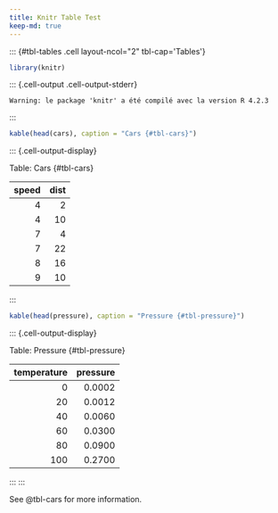 ```yaml
---
title: Knitr Table Test
keep-md: true
---
```


::: {#tbl-tables .cell layout-ncol="2" tbl-cap='Tables'}

```{.r .cell-code}
library(knitr)
```

::: {.cell-output .cell-output-stderr}

```
Warning: le package 'knitr' a été compilé avec la version R 4.2.3
```

:::

```{.r .cell-code}
kable(head(cars), caption = "Cars {#tbl-cars}")
```

::: {.cell-output-display}

Table: Cars {#tbl-cars}

| speed | dist |
| ----: | ---: |
|     4 |    2 |
|     4 |   10 |
|     7 |    4 |
|     7 |   22 |
|     8 |   16 |
|     9 |   10 |

:::

```{.r .cell-code}
kable(head(pressure), caption = "Pressure {#tbl-pressure}")
```

::: {.cell-output-display}

Table: Pressure {#tbl-pressure}

| temperature | pressure |
| ----------: | -------: |
|           0 |   0.0002 |
|          20 |   0.0012 |
|          40 |   0.0060 |
|          60 |   0.0300 |
|          80 |   0.0900 |
|         100 |   0.2700 |

:::
:::

See @tbl-cars for more information.
